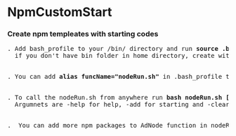 # NpmCustomStart
<h3>Create npm templeates with starting codes</h3>
<pre>
. Add bash_profile to your /bin/ directory and run <b>source .bash_profile</b>
  if you don't have bin folder in home directory, create with <b>sudo mkdir /bin/</b>
<br>
. You can add <b>alias funcName="nodeRun.sh"</b> in .bash_profile to customize the function call
<br>
. To call the nodeRun.sh from anywhere run <b>bash nodeRun.sh [arg]</b>
  Argumnets are -help for help, -add for starting and -clear for clear data
<br>
.  You can add more npm packages to AdNode function in nodeRun.sh to fasten the starting process
</pre>
